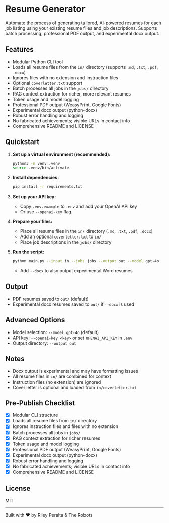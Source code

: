# Resume Generator

Automate the process of generating tailored, AI-powered resumes for each job listing using your existing resume files and job descriptions. Supports batch processing, professional PDF output, and experimental docx output.

## Features

- Modular Python CLI tool
- Loads all resume files from the `in/` directory (supports `.md`, `.txt`, `.pdf`, `.docx`)
- Ignores files with no extension and instruction files
- Optional `coverletter.txt` support
- Batch processes all jobs in the `jobs/` directory
- RAG context extraction for richer, more relevant resumes
- Token usage and model logging
- Professional PDF output (WeasyPrint, Google Fonts)
- Experimental docx output (python-docx)
- Robust error handling and logging
- No fabricated achievements; visible URLs in contact info
- Comprehensive README and LICENSE

## Quickstart

1. **Set up a virtual environment (recommended):**

   ```bash
   python3 -m venv .venv
   source .venv/bin/activate
   ```

2. **Install dependencies:**

   ```bash
   pip install -r requirements.txt
   ```

3. **Set up your API key:**

   - Copy `.env.example` to `.env` and add your OpenAI API key
   - Or use `--openai-key` flag

4. **Prepare your files:**

   - Place all resume files in the `in/` directory (`.md`, `.txt`, `.pdf`, `.docx`)
   - Add an optional `coverletter.txt` to `in/`
   - Place job descriptions in the `jobs/` directory

5. **Run the script:**

   ```bash
   python main.py --input in --jobs jobs --output out --model gpt-4o
   ```

   - Add `--docx` to also output experimental Word resumes

## Output

- PDF resumes saved to `out/` (default)
- Experimental docx resumes saved to `out/` if `--docx` is used

## Advanced Options

- Model selection: `--model gpt-4o` (default)
- API key: `--openai-key <key>` or set `OPENAI_API_KEY` in `.env`
- Output directory: `--output out`

## Notes

- Docx output is experimental and may have formatting issues
- All resume files in `in/` are combined for context
- Instruction files (no extension) are ignored
- Cover letter is optional and loaded from `in/coverletter.txt`

## Pre-Publish Checklist

- [x] Modular CLI structure
- [x] Loads all resume files from `in/` directory
- [x] Ignores instruction files and files with no extension
- [x] Batch processes all jobs in `jobs/`
- [x] RAG context extraction for richer resumes
- [x] Token usage and model logging
- [x] Professional PDF output (WeasyPrint, Google Fonts)
- [x] Experimental docx output (python-docx)
- [x] Robust error handling and logging
- [x] No fabricated achievements; visible URLs in contact info
- [x] Comprehensive README and LICENSE

## License

MIT

---

Built with ❤️ by Riley Peralta & The Robots
